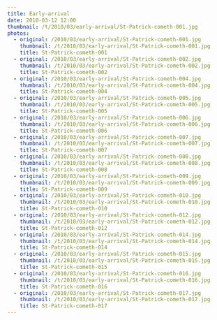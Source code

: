 ```yaml
---
title: Early-arrival
date: 2010-03-12 12:00
thumbnail: /t/2010/03/early-arrival/St-Patrick-cometh-001.jpg
photos:
  - original: /2010/03/early-arrival/St-Patrick-cometh-001.jpg
    thumbnail: /t/2010/03/early-arrival/St-Patrick-cometh-001.jpg
    title: St-Patrick-cometh-001
  - original: /2010/03/early-arrival/St-Patrick-cometh-002.jpg
    thumbnail: /t/2010/03/early-arrival/St-Patrick-cometh-002.jpg
    title: St-Patrick-cometh-002
  - original: /2010/03/early-arrival/St-Patrick-cometh-004.jpg
    thumbnail: /t/2010/03/early-arrival/St-Patrick-cometh-004.jpg
    title: St-Patrick-cometh-004
  - original: /2010/03/early-arrival/St-Patrick-cometh-005.jpg
    thumbnail: /t/2010/03/early-arrival/St-Patrick-cometh-005.jpg
    title: St-Patrick-cometh-005
  - original: /2010/03/early-arrival/St-Patrick-cometh-006.jpg
    thumbnail: /t/2010/03/early-arrival/St-Patrick-cometh-006.jpg
    title: St-Patrick-cometh-006
  - original: /2010/03/early-arrival/St-Patrick-cometh-007.jpg
    thumbnail: /t/2010/03/early-arrival/St-Patrick-cometh-007.jpg
    title: St-Patrick-cometh-007
  - original: /2010/03/early-arrival/St-Patrick-cometh-008.jpg
    thumbnail: /t/2010/03/early-arrival/St-Patrick-cometh-008.jpg
    title: St-Patrick-cometh-008
  - original: /2010/03/early-arrival/St-Patrick-cometh-009.jpg
    thumbnail: /t/2010/03/early-arrival/St-Patrick-cometh-009.jpg
    title: St-Patrick-cometh-009
  - original: /2010/03/early-arrival/St-Patrick-cometh-010.jpg
    thumbnail: /t/2010/03/early-arrival/St-Patrick-cometh-010.jpg
    title: St-Patrick-cometh-010
  - original: /2010/03/early-arrival/St-Patrick-cometh-012.jpg
    thumbnail: /t/2010/03/early-arrival/St-Patrick-cometh-012.jpg
    title: St-Patrick-cometh-012
  - original: /2010/03/early-arrival/St-Patrick-cometh-014.jpg
    thumbnail: /t/2010/03/early-arrival/St-Patrick-cometh-014.jpg
    title: St-Patrick-cometh-014
  - original: /2010/03/early-arrival/St-Patrick-cometh-015.jpg
    thumbnail: /t/2010/03/early-arrival/St-Patrick-cometh-015.jpg
    title: St-Patrick-cometh-015
  - original: /2010/03/early-arrival/St-Patrick-cometh-016.jpg
    thumbnail: /t/2010/03/early-arrival/St-Patrick-cometh-016.jpg
    title: St-Patrick-cometh-016
  - original: /2010/03/early-arrival/St-Patrick-cometh-017.jpg
    thumbnail: /t/2010/03/early-arrival/St-Patrick-cometh-017.jpg
    title: St-Patrick-cometh-017
---
```

